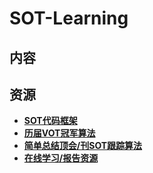 # SOT-Learning

## 内容



## 资源

  * **[SOT代码框架](https://github.com/wangdongdut/SOT-Learning/blob/main/Resource/Tracking-Framework.md)**
  * **[历届VOT冠军算法](https://github.com/wangdongdut/SOT-Learning/blob/main/Resource/VOT-Winner.md)**
  * **[简单总结顶会/刊SOT跟踪算法](https://github.com/wangdongdut/SOT-Learning/blob/main/Resource/SOT-Paper-Short-Summary.md)**
  * **[在线学习/报告资源](https://github.com/wangdongdut/SOT-Learning/blob/main/Resource/Online-Report.md)**
